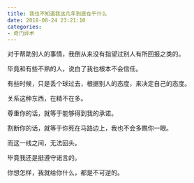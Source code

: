 ```yaml
---
title: 我也不知道我这几年到底在干什么
date: 2018-08-24 23:21:10
categories:
- 奇门异术
---
```




对于帮助别人的事情，我倒从来没有指望过别人有所回报之类的。

毕竟和有些不熟的人，说白了我也根本不会信任。

有些时候，只是丢个球过去，根据别人的态度，来决定自己的态度。

关系这种东西，在精不在多。

尊重你的话，就等于能够得到我的承诺。

割断你的话，就等于你死在马路边上，我也不会多瞧你一眼。

而这一线之间，无法回头。

毕竟我还是挺遵守诺言的。

你想怎样，我就给你什么，都是不可逆的。

